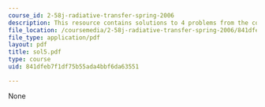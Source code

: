 ```yaml
---
course_id: 2-58j-radiative-transfer-spring-2006
description: This resource contains solutions to 4 problems from the course text book.
file_location: /coursemedia/2-58j-radiative-transfer-spring-2006/841dfeb7f1df75b55ada4bbf6da63551_sol5.pdf
file_type: application/pdf
layout: pdf
title: sol5.pdf
type: course
uid: 841dfeb7f1df75b55ada4bbf6da63551

---
```

None